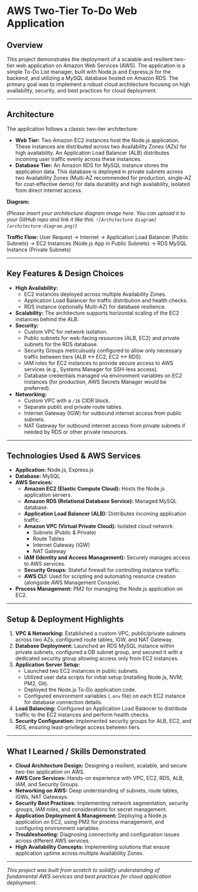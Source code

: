 # AWS Two-Tier To-Do Web Application

## Overview

This project demonstrates the deployment of a scalable and resilient two-tier web application on Amazon Web Services (AWS). The application is a simple To-Do List manager, built with Node.js and Express.js for the backend, and utilizing a MySQL database hosted on Amazon RDS. The primary goal was to implement a robust cloud architecture focusing on high availability, security, and best practices for cloud deployment.

---

## Architecture

The application follows a classic two-tier architecture:

* **Web Tier:** Two Amazon EC2 instances host the Node.js application. These instances are distributed across two Availability Zones (AZs) for high availability. An Application Load Balancer (ALB) distributes incoming user traffic evenly across these instances.
* **Database Tier:** An Amazon RDS for MySQL instance stores the application data. This database is deployed in private subnets across two Availability Zones (Multi-AZ recommended for production, single-AZ for cost-effective demo) for data durability and high availability, isolated from direct internet access.

**Diagram:**

*(Please insert your architecture diagram image here. You can upload it to your GitHub repo and link it like this: `![Architecture Diagram](architecture-diagram.png)`)*

**Traffic Flow:**
User Request -> Internet -> Application Load Balancer (Public Subnets) -> EC2 Instances (Node.js App in Public Subnets) -> RDS MySQL Instance (Private Subnets)

---

## Key Features & Design Choices

* **High Availability:**
    * EC2 instances deployed across multiple Availability Zones.
    * Application Load Balancer for traffic distribution and health checks.
    * RDS instance (optionally Multi-AZ) for database resilience.
* **Scalability:** The architecture supports horizontal scaling of the EC2 instances behind the ALB.
* **Security:**
    * Custom VPC for network isolation.
    * Public subnets for web-facing resources (ALB, EC2) and private subnets for the RDS database.
    * Security Groups meticulously configured to allow only necessary traffic between tiers (ALB <-> EC2, EC2 <-> RDS).
    * IAM roles for EC2 instances to provide secure access to AWS services (e.g., Systems Manager for SSH-less access).
    * Database credentials managed via environment variables on EC2 instances (for production, AWS Secrets Manager would be preferred).
* **Networking:**
    * Custom VPC with a `/16` CIDR block.
    * Separate public and private route tables.
    * Internet Gateway (IGW) for outbound internet access from public subnets.
    * NAT Gateway for outbound internet access from private subnets if needed by RDS or other private resources.

---

## Technologies Used & AWS Services

* **Application:** Node.js, Express.js
* **Database:** MySQL
* **AWS Services:**
    * **Amazon EC2 (Elastic Compute Cloud):** Hosts the Node.js application servers.
    * **Amazon RDS (Relational Database Service):** Managed MySQL database.
    * **Application Load Balancer (ALB):** Distributes incoming application traffic.
    * **Amazon VPC (Virtual Private Cloud):** Isolated cloud network.
        * Subnets (Public & Private)
        * Route Tables
        * Internet Gateway (IGW)
        * NAT Gateway
    * **IAM (Identity and Access Management):** Securely manages access to AWS services.
    * **Security Groups:** Stateful firewall for controlling instance traffic.
    * **AWS CLI:** Used for scripting and automating resource creation (alongside AWS Management Console).
* **Process Management:** PM2 for managing the Node.js application on EC2.

---

## Setup & Deployment Highlights

1.  **VPC & Networking:** Established a custom VPC, public/private subnets across two AZs, configured route tables, IGW, and NAT Gateway.
2.  **Database Deployment:** Launched an RDS MySQL instance within private subnets, configured a DB subnet group, and secured it with a dedicated security group allowing access only from EC2 instances.
3.  **Application Server Setup:**
    * Launched two EC2 instances in public subnets.
    * Utilized user data scripts for initial setup (installing Node.js, NVM, PM2, Git).
    * Deployed the Node.js To-Do application code.
    * Configured environment variables (`.env` file) on each EC2 instance for database connection details.
4.  **Load Balancing:** Configured an Application Load Balancer to distribute traffic to the EC2 instances and perform health checks.
5.  **Security Configuration:** Implemented security groups for ALB, EC2, and RDS, ensuring least-privilege access between tiers.

---

## What I Learned / Skills Demonstrated

* **Cloud Architecture Design:** Designing a resilient, scalable, and secure two-tier application on AWS.
* **AWS Core Services:** Hands-on experience with VPC, EC2, RDS, ALB, IAM, and Security Groups.
* **Networking on AWS:** Deep understanding of subnets, route tables, IGWs, NAT Gateways.
* **Security Best Practices:** Implementing network segmentation, security groups, IAM roles, and considerations for secret management.
* **Application Deployment & Management:** Deploying a Node.js application on EC2, using PM2 for process management, and configuring environment variables.
* **Troubleshooting:** Diagnosing connectivity and configuration issues across different AWS services.
* **High Availability Concepts:** Implementing solutions that ensure application uptime across multiple Availability Zones.

---

*This project was built from scratch to solidify understanding of fundamental AWS services and best practices for cloud application deployment.*
